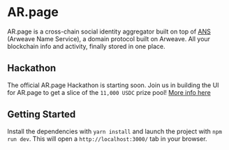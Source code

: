 # AR.page
AR.page is a cross-chain social identity aggregator built on top of [ANS](https://github.com/decentldotland/ANS) (Arweave Name Service), a domain protocol built on Arweave. All your blockchain info and activity, finally stored in one place.

## Hackathon
The official AR.page Hackathon is starting soon. Join us in building the UI for AR.page to get a slice of the `11,000 USDC` prize pool! [More info here](https://github.com/decentldotland/ANS_UI_2.0/tree/UI2.0/components_new/user/hackathon)

## Getting Started
Install the dependencies with `yarn install` and launch the project with `npm run dev`. This will open a `http://localhost:3000/` tab in your browser.
